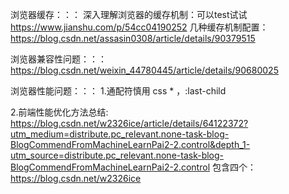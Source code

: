 浏览器缓存：：：
深入理解浏览器的缓存机制：可以test试试
https://www.jianshu.com/p/54cc04190252
几种缓存机制配置：
https://blog.csdn.net/assasin0308/article/details/90379515

浏览器兼容性问题：：：
https://blog.csdn.net/weixin_44780445/article/details/90680025



浏览器性能问题：：：
1.通配符慎用  css * ，:last-child

2.前端性能优化方法总结:
https://blog.csdn.net/w2326ice/article/details/64122372?utm_medium=distribute.pc_relevant.none-task-blog-BlogCommendFromMachineLearnPai2-2.control&depth_1-utm_source=distribute.pc_relevant.none-task-blog-BlogCommendFromMachineLearnPai2-2.control
包含四个：
https://blog.csdn.net/w2326ice
